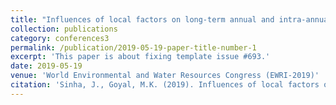 ```yaml
---
title: "Influences of local factors on long-term annual and intra-annual water balances across 25 major river basins in India"
collection: publications
category: conferences3
permalink: /publication/2019-05-19-paper-title-number-1
excerpt: 'This paper is about fixing template issue #693.'
date: 2019-05-19
venue: 'World Environmental and Water Resources Congress (EWRI-2019)'
citation: 'Sinha, J., Goyal, M.K. (2019). Influences of local factors on long-term annual and intra-annual water balances across 25 major river basins in India. World Environmental and Water Resources Congress (EWRI-2019), 19-23 May 2019, Pittsburgh, Pennsylvania.'
---
```


